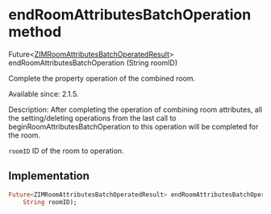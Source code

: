 


# endRoomAttributesBatchOperation method








Future&lt;[ZIMRoomAttributesBatchOperatedResult](../../zego_uikit_prebuilt_live_audio_room/ZIMRoomAttributesBatchOperatedResult-class.md)> endRoomAttributesBatchOperation
(String roomID)





<p>Complete the property operation of the combined room.</p>
<p>Available since: 2.1.5.</p>
<p>Description: After completing the operation of combining room attributes,
all the setting/deleting operations from the last call to beginRoomAttributesBatchOperation
to this operation will be completed for the room.</p>
<p><code>roomID</code> ID of the room to operation.</p>



## Implementation

```dart
Future<ZIMRoomAttributesBatchOperatedResult> endRoomAttributesBatchOperation(
    String roomID);
```







